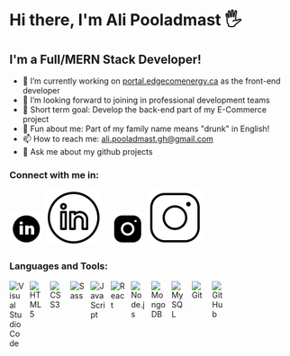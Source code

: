 # Hi there, I'm Ali Pooladmast 🖐

## I'm a Full/MERN Stack Developer!

- 🔭 I’m currently working on [portal.edgecomenergy.ca](https://portal.edgecomenergy.ca/) as the front-end developer
- 🤝 I’m looking forward to joining in professional development teams
- 💪 Short term goal: Develop the back-end part of my E-Commerce project
- 🍷 Fun about me: Part of my family name means "drunk" in English!
- 📫 How to reach me: ali.pooladmast.gh@gmail.com
- 💬 Ask me about my github projects

### Connect with me in:

[![website](./img/linkedin-light.svg)](https://www.linkedin.com/in/ali-pooladmast-5a25918a/#gh-light-mode-only)
[![website](./img/linkedin-dark.svg)](https://www.linkedin.com/in/ali-pooladmast-5a25918a/#gh-dark-mode-only)
&nbsp;&nbsp;
[![website](./img/instagram-light.svg)](https://www.instagram.com/ali_pooladmast/#gh-light-mode-only)
[![website](./img/instagram-dark.svg)](https://www.instagram.com/ali_pooladmast/#gh-dark-mode-only)

### Languages and Tools:

<img align="left" alt="Visual Studio Code" width="26px" src="https://cdn.jsdelivr.net/gh/devicons/devicon/icons/vscode/vscode-original.svg" style="padding-right:10px;" />
<img align="left" alt="HTML5" width="26px" src="https://cdn.jsdelivr.net/gh/devicons/devicon/icons/html5/html5-original.svg" style="padding-right:10px;" />
<img align="left" alt="CSS3" width="26px" src="https://cdn.jsdelivr.net/gh/devicons/devicon/icons/css3/css3-original.svg" style="padding-right:10px;" />
<img align="left" alt="Sass" width="26px" src="https://cdn.jsdelivr.net/gh/devicons/devicon/icons/sass/sass-original.svg" style="padding-right:10px;" />
<img align="left" alt="JavaScript" width="26px" src="https://cdn.jsdelivr.net/gh/devicons/devicon/icons/javascript/javascript-original.svg" style="padding-right:10px;" />
<img align="left" alt="React" width="26px" src="https://cdn.jsdelivr.net/gh/devicons/devicon/icons/react/react-original.svg" style="padding-right:10px;" />
<img align="left" alt="Node.js" width="26px" src="https://cdn.jsdelivr.net/gh/devicons/devicon/icons/nodejs/nodejs-original.svg" style="padding-right:10px;" />
<img align="left" alt="MongoDB" width="26px" src="https://cdn.jsdelivr.net/gh/devicons/devicon/icons/mongodb/mongodb-original.svg" style="padding-right:10px;" />
<img align="left" alt="MySQL" width="26px" src="https://cdn.jsdelivr.net/gh/devicons/devicon/icons/mysql/mysql-original.svg" style="padding-right:10px;" />
<img align="left" alt="Git" width="26px" src="https://cdn.jsdelivr.net/gh/devicons/devicon/icons/git/git-original.svg" style="padding-right:10px;" />
<img align="left" alt="GitHub" width="26px" src="https://user-images.githubusercontent.com/3369400/139448065-39a229ba-4b06-434b-bc67-616e2ed80c8f.png" style="padding-right:10px;" />

<br />
<br />


[instagram]: https://www.instagram.com/ali_pooladmast
[linkedin]: https://www.linkedin.com/in/ali-pooladmast-5a25918a
